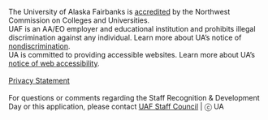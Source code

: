 The University of Alaska Fairbanks is [accredited](https://uaf.edu/accreditation/) by the Northwest Commission on Colleges and Universities.    
UAF is an AA/EO employer and educational institution and prohibits illegal discrimination against any individual. Learn more about UA’s notice of [nondiscrimination](https://www.alaska.edu/nondiscrimination).    
UA is committed to providing accessible websites. Learn more about UA’s [notice of web accessibility](https://www.alaska.edu/webaccessibility).   
<br/>
[Privacy Statement](https://www.alaska.edu/records/records/compliance/gdpr/ua-privacy-statement/)  
<br/>
For questions or comments regarding the Staff Recognition &amp; Development Day or this application, please contact [UAF Staff Council](mailto:uaf-staff-council@alaska.edu) | ⓒ UA